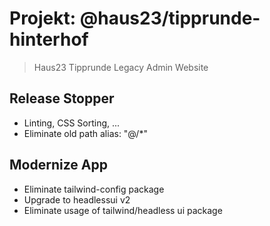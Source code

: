 # Projekt: @haus23/tipprunde-hinterhof

> Haus23 Tipprunde Legacy Admin Website

## Release Stopper

- Linting, CSS Sorting, ...
- Eliminate old path alias: "@/*"

## Modernize App

- Eliminate tailwind-config package
- Upgrade to headlessui v2
- Eliminate usage of tailwind/headless ui package
